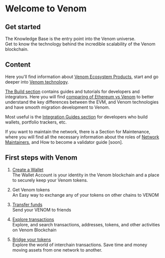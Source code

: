 # Welcome to Venom

## Get started

The Knowledge Base is the entry point into the Venom universe.  
Get to know the technology behind the incredible scalability of the Venom blockchain.

## Content

Here you'll find information about [Venom Ecosystem Products](ecosystem/), start and go deeper into [Venom technology](learn/architecture.md).

[The Build section](/build/development-guides/) contains guides and tutorials for developers and integrators. Here you will find [comparing of Ethereum vs Venom](/build/development-guides/comparing-of-ethereum-vs-venom-architectures.md) to better understand the key differences between the EVM, and Venom technologies and have smooth migration development to Venom.

Most useful is the [Integration Guides section](/build/integration-guides/how-to-connect-dapp-ui-to-venom/) for developers who build wallets, portfolio trackers, etc.

If you want to maintain the network, there is a Section for Maintenance, where you will find all the necessary information about the roles of [Network Maintainers](/maintain/network-maintainers), and How to become a validator guide [soon].

## First steps with Venom

1. [Create a Wallet](create-a-new-wallet-account.md)  
   The Wallet Account is your identity in the Venom blockchain and a place to securely keep your Venom tokens.

2. Get Venom tokens  
   An Easy way to exchange any of your tokens on other chains to VENOM

3. [Transfer funds](balance-transfers.md)  
   Send your VENOM to friends

4. [Explore transactions](ecosystem/#explorer)  
   Explore, and search transactions, addresses, tokens, and other activities on Venom Blockchain

5. [Bridge your tokens](ecosystem/#bridge)  
   Explore the world of interchain transactions. Save time and money moving assets from one network to another.
